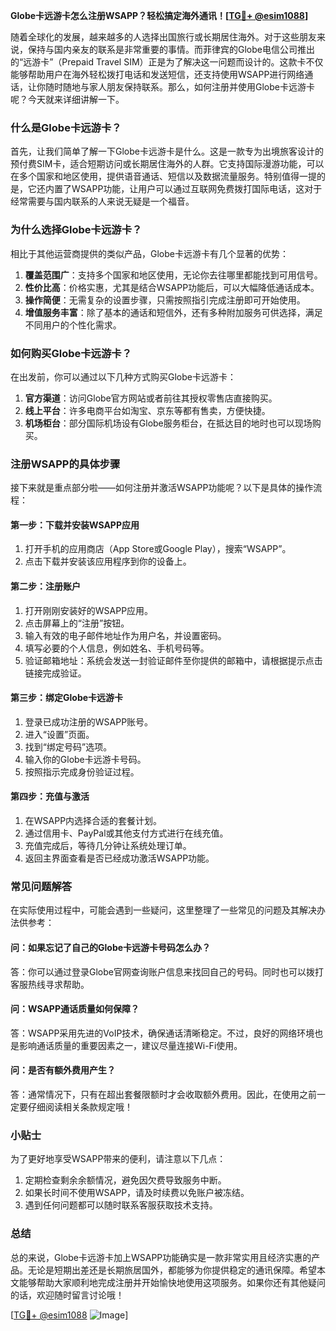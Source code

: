 **Globe卡远游卡怎么注册WSAPP？轻松搞定海外通讯！[[TG💪+ @esim1088](https://t.me/s/esim1088)]**

随着全球化的发展，越来越多的人选择出国旅行或长期居住海外。对于这些朋友来说，保持与国内亲友的联系是非常重要的事情。而菲律宾的Globe电信公司推出的“远游卡”（Prepaid Travel SIM）正是为了解决这一问题而设计的。这款卡不仅能够帮助用户在海外轻松拨打电话和发送短信，还支持使用WSAPP进行网络通话，让你随时随地与家人朋友保持联系。那么，如何注册并使用Globe卡远游卡呢？今天就来详细讲解一下。

### **什么是Globe卡远游卡？**
首先，让我们简单了解一下Globe卡远游卡是什么。这是一款专为出境旅客设计的预付费SIM卡，适合短期访问或长期居住海外的人群。它支持国际漫游功能，可以在多个国家和地区使用，提供语音通话、短信以及数据流量服务。特别值得一提的是，它还内置了WSAPP功能，让用户可以通过互联网免费拨打国际电话，这对于经常需要与国内联系的人来说无疑是一个福音。

### **为什么选择Globe卡远游卡？**
相比于其他运营商提供的类似产品，Globe卡远游卡有几个显著的优势：
1. **覆盖范围广**：支持多个国家和地区使用，无论你去往哪里都能找到可用信号。
2. **性价比高**：价格实惠，尤其是结合WSAPP功能后，可以大幅降低通话成本。
3. **操作简便**：无需复杂的设置步骤，只需按照指引完成注册即可开始使用。
4. **增值服务丰富**：除了基本的通话和短信外，还有多种附加服务可供选择，满足不同用户的个性化需求。

### **如何购买Globe卡远游卡？**
在出发前，你可以通过以下几种方式购买Globe卡远游卡：
1. **官方渠道**：访问Globe官方网站或者前往其授权零售店直接购买。
2. **线上平台**：许多电商平台如淘宝、京东等都有售卖，方便快捷。
3. **机场柜台**：部分国际机场设有Globe服务柜台，在抵达目的地时也可以现场购买。

### **注册WSAPP的具体步骤**
接下来就是重点部分啦——如何注册并激活WSAPP功能呢？以下是具体的操作流程：

#### **第一步：下载并安装WSAPP应用**
1. 打开手机的应用商店（App Store或Google Play），搜索“WSAPP”。
2. 点击下载并安装该应用程序到你的设备上。

#### **第二步：注册账户**
1. 打开刚刚安装好的WSAPP应用。
2. 点击屏幕上的“注册”按钮。
3. 输入有效的电子邮件地址作为用户名，并设置密码。
4. 填写必要的个人信息，例如姓名、手机号码等。
5. 验证邮箱地址：系统会发送一封验证邮件至你提供的邮箱中，请根据提示点击链接完成验证。

#### **第三步：绑定Globe卡远游卡**
1. 登录已成功注册的WSAPP账号。
2. 进入“设置”页面。
3. 找到“绑定号码”选项。
4. 输入你的Globe卡远游卡号码。
5. 按照指示完成身份验证过程。

#### **第四步：充值与激活**
1. 在WSAPP内选择合适的套餐计划。
2. 通过信用卡、PayPal或其他支付方式进行在线充值。
3. 充值完成后，等待几分钟让系统处理订单。
4. 返回主界面查看是否已经成功激活WSAPP功能。

### **常见问题解答**
在实际使用过程中，可能会遇到一些疑问，这里整理了一些常见的问题及其解决办法供参考：

#### **问：如果忘记了自己的Globe卡远游卡号码怎么办？**
答：你可以通过登录Globe官网查询账户信息来找回自己的号码。同时也可以拨打客服热线寻求帮助。

#### **问：WSAPP通话质量如何保障？**
答：WSAPP采用先进的VoIP技术，确保通话清晰稳定。不过，良好的网络环境也是影响通话质量的重要因素之一，建议尽量连接Wi-Fi使用。

#### **问：是否有额外费用产生？**
答：通常情况下，只有在超出套餐限额时才会收取额外费用。因此，在使用之前一定要仔细阅读相关条款规定哦！

### **小贴士**
为了更好地享受WSAPP带来的便利，请注意以下几点：
1. 定期检查剩余余额情况，避免因欠费导致服务中断。
2. 如果长时间不使用WSAPP，请及时续费以免账户被冻结。
3. 遇到任何问题都可以随时联系客服获取技术支持。

### **总结**
总的来说，Globe卡远游卡加上WSAPP功能确实是一款非常实用且经济实惠的产品。无论是短期出差还是长期旅居国外，都能够为你提供稳定的通讯保障。希望本文能够帮助大家顺利地完成注册并开始愉快地使用这项服务。如果你还有其他疑问的话，欢迎随时留言讨论哦！

[[TG💪+ @esim1088](https://t.me/s/esim1088) ![Image](https://i.postimg.cc/4NQfJmqS/Snipaste-2025-05-13-00-14-12.png)]
